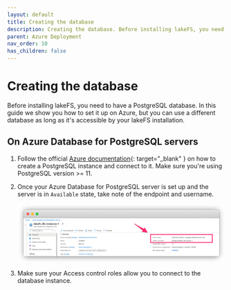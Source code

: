 ```yaml
---
layout: default
title: Creating the database
description: Creating the database. Before installing lakeFS, you need to have a PostgreSQL database.
parent: Azure Deployment
nav_order: 10
has_children: false
---
```


# Creating the database

Before installing lakeFS, you need to have a PostgreSQL database. 
In this guide we show you how to set it up on Azure, but you can use a different database as long as it's accessible by your lakeFS installation.

## On Azure Database for PostgreSQL servers

1. Follow the official [Azure documentation](https://docs.microsoft.com/en-us/azure/postgresql/quickstart-create-server-database-portal){: target="_blank" } on how to create a PostgreSQL instance and connect to it.
   Make sure you're using PostgreSQL version >= 11.
2. Once your Azure Database for PostgreSQL server is set up and the server is in `Available` state, take note of the endpoint and username.


   ![Azure postgres Connection String](../assets/img/azure_postgres_conn.png)

3. Make sure your Access control roles allow you to connect to the database instance. 
 
